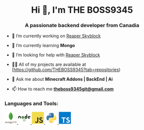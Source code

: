 <h1 align="center">Hi 👋, I'm THE BOSS9345</h1>
<h3 align="center">A passionate backend developer from Canadia</h3>

- 🔭 I’m currently working on [Reaper Skyblock](https://github.com/Reaper-SkyBlock)

- 🌱 I’m currently learning **Mongo**

- 🤝 I’m looking for help with [Reaper Skyblock](https://github.com/Reaper-SkyBlock)

- 👨‍💻 All of my projects are available at [https://github.com/THEBOSS9345?tab=repositories)
 
- 💬 Ask me about **Minecraft Addons | BackEnd | Ai**

- 📫 How to reach me **theboss9345git@gmail.com**

<h3 align="left">Languages and Tools:</h3>
<p align="left">
  <a href="https://www.mongodb.com/" target="_blank" rel="noreferrer">
    <img src="https://raw.githubusercontent.com/devicons/devicon/master/icons/mongodb/mongodb-original-wordmark.svg" alt="mongodb" width="40" height="40"/>
  </a>
  <a href="https://nodejs.org" target="_blank" rel="noreferrer">
    <img src="https://raw.githubusercontent.com/devicons/devicon/master/icons/nodejs/nodejs-original-wordmark.svg" alt="nodejs" width="40" height="40"/>
  </a>
   <a href="https://developer.mozilla.org/en-US/docs/Web/JavaScript" target="_blank" rel="noreferrer">
    <img src="https://raw.githubusercontent.com/devicons/devicon/master/icons/javascript/javascript-original.svg" alt="javascript" width="40" height="40"/>
  </a>
  <a href="https://www.python.org" target="_blank" rel="noreferrer">
    <img src="https://raw.githubusercontent.com/devicons/devicon/master/icons/python/python-original.svg" alt="python" width="40" height="40"/>
  </a>
  <a href="https://www.typescriptlang.org/" target="_blank" rel="noreferrer">
    <img src="https://raw.githubusercontent.com/devicons/devicon/master/icons/typescript/typescript-original.svg" alt="typescript" width="40" height="40"/>
  </a>
</p>
